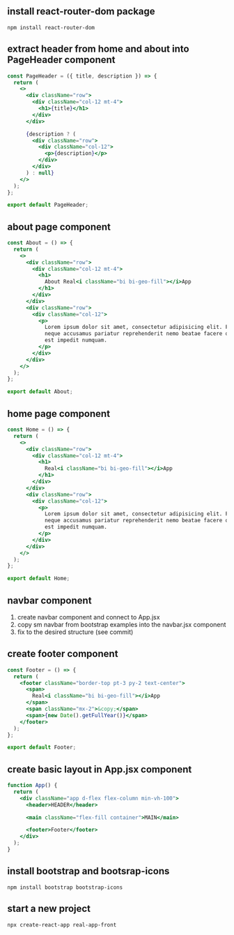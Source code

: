 ## install react-router-dom package

`npm install react-router-dom`

## extract header from home and about into PageHeader component

```jsx
const PageHeader = ({ title, description }) => {
  return (
    <>
      <div className="row">
        <div className="col-12 mt-4">
          <h1>{title}</h1>
        </div>
      </div>

      {description ? (
        <div className="row">
          <div className="col-12">
            <p>{description}</p>
          </div>
        </div>
      ) : null}
    </>
  );
};

export default PageHeader;
```

## about page component

```jsx
const About = () => {
  return (
    <>
      <div className="row">
        <div className="col-12 mt-4">
          <h1>
            About Real<i className="bi bi-geo-fill"></i>App
          </h1>
        </div>
      </div>
      <div className="row">
        <div className="col-12">
          <p>
            Lorem ipsum dolor sit amet, consectetur adipisicing elit. Facilis
            neque accusamus pariatur reprehenderit nemo beatae facere obcaecati
            est impedit numquam.
          </p>
        </div>
      </div>
    </>
  );
};

export default About;
```

## home page component

```jsx
const Home = () => {
  return (
    <>
      <div className="row">
        <div className="col-12 mt-4">
          <h1>
            Real<i className="bi bi-geo-fill"></i>App
          </h1>
        </div>
      </div>
      <div className="row">
        <div className="col-12">
          <p>
            Lorem ipsum dolor sit amet, consectetur adipisicing elit. Facilis
            neque accusamus pariatur reprehenderit nemo beatae facere obcaecati
            est impedit numquam.
          </p>
        </div>
      </div>
    </>
  );
};

export default Home;
```

## navbar component

1. create navbar component and connect to App.jsx
2. copy sm navbar from bootstrap examples into the navbar.jsx component
3. fix to the desired structure (see commit)

## create footer component

```jsx
const Footer = () => {
  return (
    <footer className="border-top pt-3 py-2 text-center">
      <span>
        Real<i className="bi bi-geo-fill"></i>App
      </span>
      <span className="mx-2">&copy;</span>
      <span>{new Date().getFullYear()}</span>
    </footer>
  );
};

export default Footer;
```

## create basic layout in App.jsx component

```jsx
function App() {
  return (
    <div className="app d-flex flex-column min-vh-100">
      <header>HEADER</header>

      <main className="flex-fill container">MAIN</main>

      <footer>Footer</footer>
    </div>
  );
}
```

## install bootstrap and bootsrap-icons

`npm install bootstrap bootstrap-icons`

## start a new project

`npx create-react-app real-app-front`
